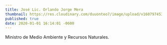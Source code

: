 ```yaml
---
title: José Lic. Orlando Jorge Mera
thumbnail: https://res.cloudinary.com/duuonteo7/image/upload/v1607974534/Profesores%20Instituto/ministro_medioambiente_ojm-200x300_1_-removebg-preview.png
published: true
date: 2020-01-01 16:14:01 -0600
---
```


Ministro de Medio Ambiente y Recursos Naturales.
